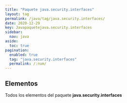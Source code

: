 ```yaml
---
title: "Paquete java.security.interfaces"
layout: tag
permalink: /java/tag/java.security.interfaces/
date: 2020-12-29
key: Javapaquetejava.security.interfaces
sidebar: 
  nav: java
aside: 
  toc: true
pagination: 
  enabled: true
  tag: "java.security.interfaces"
  permalink: /:num/
---
```


<h2>Elementos</h2>
Todos los elementos del paquete <strong>java.security.interfaces</strong>
